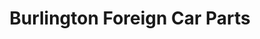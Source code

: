 ---
title: "Burlington Foreign Car Parts"
url: /white-river-junction/burlington-foreign-car-parts/
shop: car parts
---